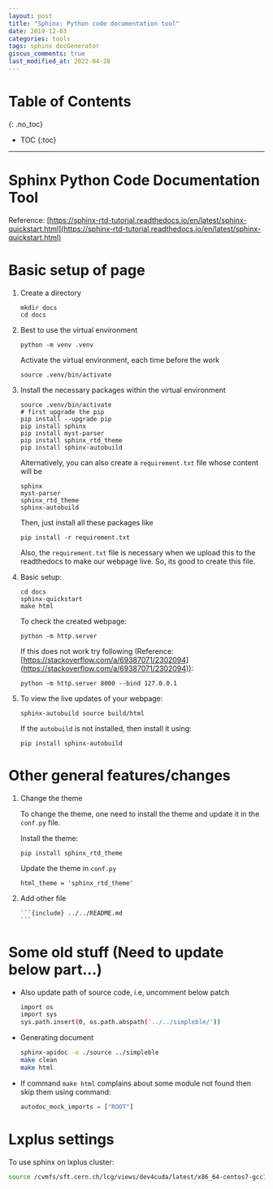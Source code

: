 ```yaml
---
layout: post
title: "Sphinx: Python code documentation tool"
date: 2019-12-03
categories: tools
tags: sphinx docGenerator
giscus_comments: true
last_modified_at: 2022-04-28
---
```


# Table of Contents
{: .no_toc}

* TOC
{:toc}

------------------------------------

# Sphinx Python Code Documentation Tool

Reference: [https://sphinx-rtd-tutorial.readthedocs.io/en/latest/sphinx-quickstart.html](https://sphinx-rtd-tutorial.readthedocs.io/en/latest/sphinx-quickstart.html)

# Basic setup of page

1.  Create a directory

        mkdir docs
        cd docs

2.  Best to use the virtual environment

        python -m venv .venv

    Activate the virtual environment, each time before the work

        source .venv/bin/activate

3.  Install the necessary packages within the virtual environment

        source .venv/bin/activate
        # first upgrade the pip
        pip install --upgrade pip
        pip install sphinx
        pip install myst-parser
        pip install sphinx_rtd_theme
        pip install sphinx-autobuild

    Alternatively, you can also create a `requirement.txt` file whose content will be

        sphinx
        myst-parser
        sphinx_rtd_theme
        sphinx-autobuild

    Then, just install all these packages like

        pip install -r requirement.txt

    Also, the `requirement.txt` file is necessary when we upload this to the readthedocs to make our webpage live. So, its good to create this file.

4.  Basic setup:

        cd docs
        sphinx-quickstart
        make html

    To check the created webpage:

        python -m http.server

    If this does not work try following (Reference: [https://stackoverflow.com/a/69387071/2302094](https://stackoverflow.com/a/69387071/2302094)):

        python -m http.server 8000 --bind 127.0.0.1

5.  To view the live updates of your webpage:

        sphinx-autobuild source build/html

    If the `autobuild` is not installed, then install it using:

        pip install sphinx-autobuild

# Other general features/changes

1.  Change the theme

    To change the theme, one need to install the theme and update it in the `conf.py` file.

    Install the theme:

        pip install sphinx_rtd_theme

    Update the theme in `conf.py`

        html_theme = 'sphinx_rtd_theme'

1.  Add other file

        ```{include} ../../README.md
        ```

# Some old stuff (Need to update below part...)

- Also update path of source code, i.e, uncomment below patch

  ```bash
  import os
  import sys
  sys.path.insert(0, os.path.abspath('../../simpleble/'))
  ```

- Generating document

  ```bash
  sphinx-apidoc -o ./source ../simpleble
  make clean
  make html
  ```

- If command `make html` complains about some module not found then skip them using command:

  ```python
  autodoc_mock_imports = ["ROOT"]
  ```

# Lxplus settings

To use sphinx on lxplus cluster:

```bash
source /cvmfs/sft.cern.ch/lcg/views/dev4cuda/latest/x86_64-centos7-gcc11-opt/setup.sh
```

